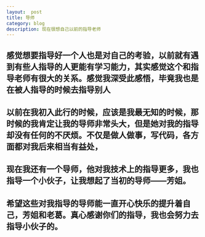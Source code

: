 ```yaml
---
layout:  post
title: 导师
category: blog
description: 现在很想自己以前的指导老师
---
```



## 感觉想要指导好一个人也是对自己的考验，以前就有遇到有些人指导的人更能有学习能力，其实感觉这个和指导老师有很大的关系。感觉我深受此感悟，毕竟我也是在被人指导的时候去指导别人

## 以前在我初入此行的时候，应该是我最无知的时候，那时候的我肯定让我的导师非常头大，但是她对我的指导却没有任何的不厌烦。不仅是做人做事，写代码，各方面都对我后来相当有益处，

## 现在我还有一个导师，他对我技术上的指导更多，我也指导一个小伙子，让我想起了当初的导师——芳姐。

## 希望这些对我指导的导师能一直开心快乐的提升着自己，芳姐和老葛。真心感谢你们的指导，我也会努力去指导小伙子的。
